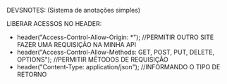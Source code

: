 DEVSNOTES: (Sistema de anotações simples)



LIBERAR ACESSOS NO HEADER:

- header("Access-Control-Allow-Origin: *"); //PERMITIR OUTRO SITE FAZER UMA REQUISIÇÃO NA MINHA API
- header("Access-Control-Allow-Methods: GET, POST, PUT, DELETE, OPTIONS"); //PERMITIR MÉTODOS DE REQUISIÇÃO
- header("Content-Type: application/json"); //INFORMANDO O TIPO DE RETORNO